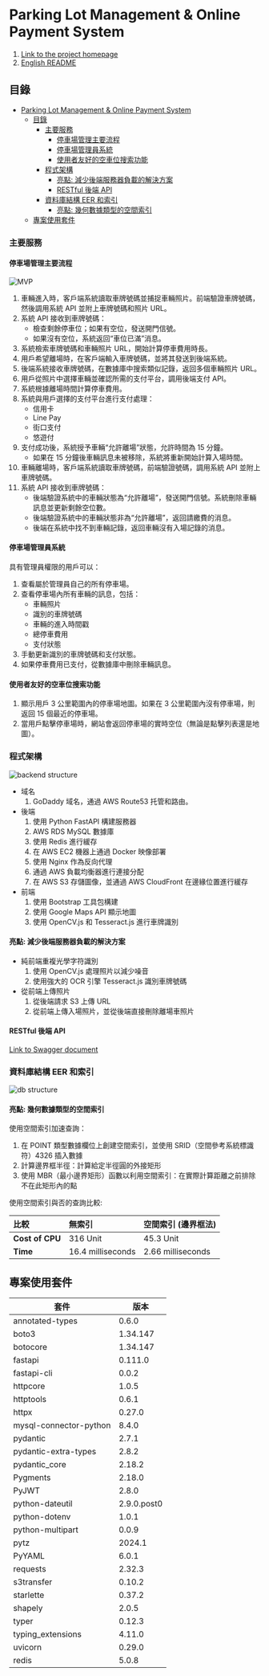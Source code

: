 # Parking Lot Management & Online Payment System

1. [Link to the project homepage](https://parkinglot.haohaoscreamandrun.online/)
2. [English README](./README.md)

## 目錄

<!-- TOC -->

- [Parking Lot Management & Online Payment System](#parking-lot-management--online-payment-system)
  - [目錄](#%E7%9B%AE%E9%8C%84)
    - [主要服務](#%E4%B8%BB%E8%A6%81%E6%9C%8D%E5%8B%99)
      - [停車場管理主要流程](#%E5%81%9C%E8%BB%8A%E5%A0%B4%E7%AE%A1%E7%90%86%E4%B8%BB%E8%A6%81%E6%B5%81%E7%A8%8B)
      - [停車場管理員系統](#%E5%81%9C%E8%BB%8A%E5%A0%B4%E7%AE%A1%E7%90%86%E5%93%A1%E7%B3%BB%E7%B5%B1)
      - [使用者友好的空車位搜索功能](#%E4%BD%BF%E7%94%A8%E8%80%85%E5%8F%8B%E5%A5%BD%E7%9A%84%E7%A9%BA%E8%BB%8A%E4%BD%8D%E6%90%9C%E7%B4%A2%E5%8A%9F%E8%83%BD)
    - [程式架構](#%E7%A8%8B%E5%BC%8F%E6%9E%B6%E6%A7%8B)
      - [亮點: 減少後端服務器負載的解決方案](#%E4%BA%AE%E9%BB%9E-%E6%B8%9B%E5%B0%91%E5%BE%8C%E7%AB%AF%E6%9C%8D%E5%8B%99%E5%99%A8%E8%B2%A0%E8%BC%89%E7%9A%84%E8%A7%A3%E6%B1%BA%E6%96%B9%E6%A1%88)
      - [RESTful 後端 API](#restful-%E5%BE%8C%E7%AB%AF-api)
    - [資料庫結構 EER 和索引](#%E8%B3%87%E6%96%99%E5%BA%AB%E7%B5%90%E6%A7%8B-eer-%E5%92%8C%E7%B4%A2%E5%BC%95)
      - [亮點: 幾何數據類型的空間索引](#%E4%BA%AE%E9%BB%9E-%E5%B9%BE%E4%BD%95%E6%95%B8%E6%93%9A%E9%A1%9E%E5%9E%8B%E7%9A%84%E7%A9%BA%E9%96%93%E7%B4%A2%E5%BC%95)
  - [專案使用套件](#%E5%B0%88%E6%A1%88%E4%BD%BF%E7%94%A8%E5%A5%97%E4%BB%B6)

<!-- /TOC -->

### 主要服務

#### 停車場管理主要流程

![MVP](/public/images/Minimum_viable_product_process.png)

1. 車輛進入時，客戶端系統讀取車牌號碼並捕捉車輛照片。前端驗證車牌號碼，然後調用系統 API 並附上車牌號碼和照片 URL。
2. 系統 API 接收到車牌號碼：
   - 檢查剩餘停車位；如果有空位，發送開門信號。
   - 如果沒有空位，系統返回“車位已滿”消息。
3. 系統檢索車牌號碼和車輛照片 URL，開始計算停車費用時長。
4. 用戶希望離場時，在客戶端輸入車牌號碼，並將其發送到後端系統。
5. 後端系統接收車牌號碼，在數據庫中搜索類似記錄，返回多個車輛照片 URL。
6. 用戶從照片中選擇車輛並確認所需的支付平台，調用後端支付 API。
7. 系統根據離場時間計算停車費用。
8. 系統與用戶選擇的支付平台進行支付處理：
   - 信用卡
   - Line Pay
   - 街口支付
   - 悠遊付
9. 支付成功後，系統授予車輛“允許離場”狀態，允許時間為 15 分鐘。
   - 如果在 15 分鐘後車輛訊息未被移除，系統將重新開始計算入場時間。
10. 車輛離場時，客戶端系統讀取車牌號碼，前端驗證號碼，調用系統 API 並附上車牌號碼。
11. 系統 API 接收到車牌號碼：
    - 後端驗證系統中的車輛狀態為“允許離場”，發送開門信號。系統刪除車輛訊息並更新剩餘空位數。
    - 後端驗證系統中的車輛狀態非為“允許離場”，返回請繳費的消息。
    - 後端在系統中找不到車輛記錄，返回車輛沒有入場記錄的消息。

#### 停車場管理員系統

具有管理員權限的用戶可以：

1. 查看屬於管理員自己的所有停車場。
2. 查看停車場內所有車輛的訊息，包括：
   - 車輛照片
   - 識別的車牌號碼
   - 車輛的進入時間戳
   - 總停車費用
   - 支付狀態
3. 手動更新識別的車牌號碼和支付狀態。
4. 如果停車費用已支付，從數據庫中刪除車輛訊息。

#### 使用者友好的空車位搜索功能

1. 顯示用戶 3 公里範圍內的停車場地圖。如果在 3 公里範圍內沒有停車場，則返回 15 個最近的停車場。
2. 當用戶點擊停車場時，網站會返回停車場的實時空位（無論是點擊列表還是地圖）。

### 程式架構

![backend structure](/public/images/backend-structure.png)

- 域名
  1. GoDaddy 域名，通過 AWS Route53 托管和路由。
- 後端
  1. 使用 Python FastAPI 構建服務器
  2. AWS RDS MySQL 數據庫
  3. 使用 Redis 進行緩存
  4. 在 AWS EC2 機器上通過 Docker 映像部署
  5. 使用 Nginx 作為反向代理
  6. 通過 AWS 負載均衡器進行連接分配
  7. 在 AWS S3 存儲圖像，並通過 AWS CloudFront 在邊緣位置進行緩存
- 前端
  1. 使用 Bootstrap 工具包構建
  2. 使用 Google Maps API 顯示地圖
  3. 使用 OpenCV.js 和 Tesseract.js 進行車牌識別

#### 亮點: 減少後端服務器負載的解決方案

- 純前端重複光學字符識別
  1. 使用 OpenCV.js 處理照片以減少噪音
  2. 使用強大的 OCR 引擎 Tesseract.js 識別車牌號碼
- 從前端上傳照片
  1. 從後端請求 S3 上傳 URL
  2. 從前端上傳入場照片，並從後端直接刪除離場車照片

#### RESTful 後端 API

[Link to Swagger document](https://parkinglot.haohaoscreamandrun.online/docs#/)

### 資料庫結構 EER 和索引

![db structure](/public/images/databaseEER.png)

#### 亮點: 幾何數據類型的空間索引

使用空間索引加速查詢：

1. 在 POINT 類型數據欄位上創建空間索引，並使用 SRID（空間參考系統標識符）4326 插入數據
2. 計算邊界框半徑：計算給定半徑圓的外接矩形
3. 使用 MBR（最小邊界矩形）函數以利用空間索引：在實際計算距離之前排除不在此矩形內的點

使用空間索引與否的查詢比較:

| 比較            | 無索引            | 空間索引 (邊界框法) |
| :-------------- | :---------------- | :------------------ |
| **Cost of CPU** | 316 Unit          | 45.3 Unit           |
| **Time**        | 16.4 milliseconds | 2.66 milliseconds   |

## 專案使用套件

| 套件                   | 版本        |
| ---------------------- | ----------- |
| annotated-types        | 0.6.0       |
| boto3                  | 1.34.147    |
| botocore               | 1.34.147    |
| fastapi                | 0.111.0     |
| fastapi-cli            | 0.0.2       |
| httpcore               | 1.0.5       |
| httptools              | 0.6.1       |
| httpx                  | 0.27.0      |
| mysql-connector-python | 8.4.0       |
| pydantic               | 2.7.1       |
| pydantic-extra-types   | 2.8.2       |
| pydantic_core          | 2.18.2      |
| Pygments               | 2.18.0      |
| PyJWT                  | 2.8.0       |
| python-dateutil        | 2.9.0.post0 |
| python-dotenv          | 1.0.1       |
| python-multipart       | 0.0.9       |
| pytz                   | 2024.1      |
| PyYAML                 | 6.0.1       |
| requests               | 2.32.3      |
| s3transfer             | 0.10.2      |
| starlette              | 0.37.2      |
| shapely                | 2.0.5       |
| typer                  | 0.12.3      |
| typing_extensions      | 4.11.0      |
| uvicorn                | 0.29.0      |
| redis                  | 5.0.8       |
